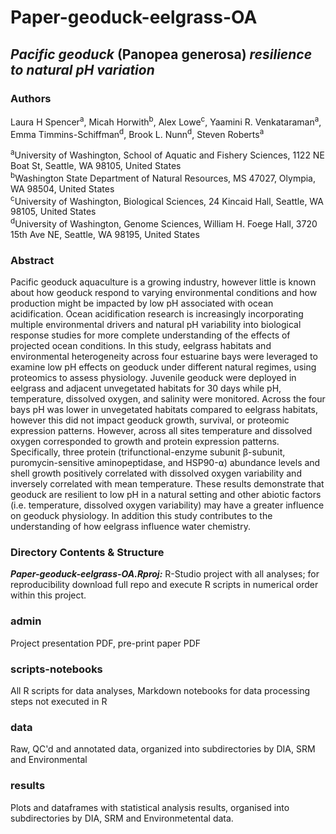 # Paper-geoduck-eelgrass-OA 
## _Pacific geoduck_ (Panopea generosa) _resilience to natural pH variation_ 

### Authors 

Laura H Spencer<sup>a</sup>, Micah Horwith<sup>b</sup>, Alex Lowe<sup>c</sup>, Yaamini R. Venkataraman<sup>a</sup>, Emma Timmins-Schiffman<sup>d</sup>, Brook L. Nunn<sup>d</sup>, Steven Roberts<sup>a</sup>  

<sup>a</sup>University of Washington, School of Aquatic and Fishery Sciences, 1122 NE Boat St, Seattle, WA 98105, United States   
<sup>b</sup>Washington State Department of Natural Resources, MS 47027, Olympia, WA 98504, United States  
<sup>c</sup>University of Washington, Biological Sciences, 24 Kincaid Hall, Seattle, WA 98105, United States  
<sup>d</sup>University of Washington, Genome Sciences, William H. Foege Hall, 3720 15th Ave NE, Seattle, WA 98195, United States  



### Abstract 

Pacific geoduck aquaculture is a growing industry, however little is known about how geoduck respond to varying environmental conditions and how production might be impacted by low pH associated with ocean acidification. Ocean acidification research is increasingly incorporating multiple environmental drivers and natural pH variability into biological response studies for more complete understanding of the effects of projected ocean conditions. In this study, eelgrass habitats and environmental heterogeneity across four estuarine bays were leveraged to examine low pH effects on geoduck under different natural regimes, using proteomics to assess physiology. Juvenile geoduck were deployed in eelgrass and adjacent unvegetated habitats for 30 days while pH, temperature, dissolved oxygen, and salinity were monitored. Across the four bays pH was lower in unvegetated habitats compared to eelgrass habitats, however this did not impact geoduck growth, survival, or proteomic expression patterns. However, across all sites temperature and dissolved oxygen corresponded to growth and protein expression patterns. Specifically, three protein (trifunctional-enzyme subunit β-subunit, puromycin-sensitive aminopeptidase, and HSP90-⍺) abundance levels and shell growth positively correlated with dissolved oxygen variability and inversely correlated with mean temperature. These results demonstrate that geoduck are resilient to low pH in a natural setting and other abiotic factors (i.e. temperature, dissolved oxygen variability) may have a greater influence on geoduck physiology. In addition this study contributes to the understanding of how eelgrass influence water chemistry.  

### Directory Contents & Structure 

_**Paper-geoduck-eelgrass-OA.Rproj:**_ R-Studio project with all analyses; for reproducibility download full repo and execute R scripts in numerical order within this project. 

### admin
Project presentation PDF, pre-print paper PDF  

### scripts-notebooks
All R scripts for data analyses, Markdown notebooks for data processing steps not executed in R

### data
Raw, QC'd and annotated data, organized into subdirectories by DIA, SRM and Environmental  

### results
Plots and dataframes with statistical analysis results, organised into subdirectories by DIA, SRM and Environmetental data.  



